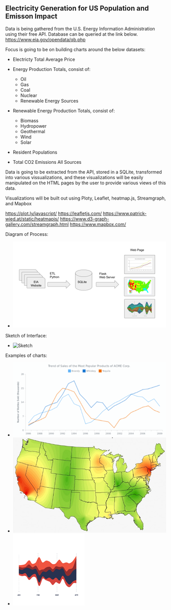 ## Electricity Generation for US Population and Emisson Impact

Data is being gathered from the U.S. Energy Information Administration using their free API.  Database can be queried at the link below.
https://www.eia.gov/opendata/qb.php


Focus is going to be on building charts around the below datasets:
- Electricty Total Average Price

- Energy Production Totals, consist of:
    - Oil
    - Gas
    - Coal
    - Nuclear
    - Renewable Energy Sources

- Renewable Energy Production Totals, consist of:
    - Biomass
    - Hydropower
    - Geothermal
    - Wind
    - Solar
- Resident Populations
- Total CO2 Emissions All Sources

Data is going to be extracted from the API, stored in a SQLite, transformed into various vissualizations, and these visualizations will be easily manipulated on the HTML pages by the user to provide various views of this data. 


Visualizations will be built out using Ploty, Leaflet, heatmap.js, Streamgraph, and Mapbox

https://plot.ly/javascript/
https://leafletjs.com/
https://www.patrick-wied.at/static/heatmapjs/
https://www.d3-graph-gallery.com/streamgraph.html
https://www.mapbox.com/

Diagram of Process:
- ![Diagram](Images/Diagram.png)

Sketch of Interface:
- ![Sketch](Images/IMG_7795.jpeg)

Examples of charts:

- ![Line Graph](Images/LineGraph.png)
- ![Heatmap](Images/Heatmap.jpeg)
- ![Streamgraph](Images/Streamgraph.png)

